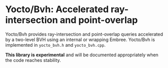 # Yocto/Bvh: Accelerated ray-intersection and point-overlap

Yocto/Bvh provides ray-intersection and point-overlap queries accelerated
by a two-level BVH using an internal or wrapping Embree.
Yocto/Bvh is implemented in `yocto_bvh.h` and `yocto_bvh.cpp`.

**This library is experimental** and will be documented appropriately when
the code reaches stability.
